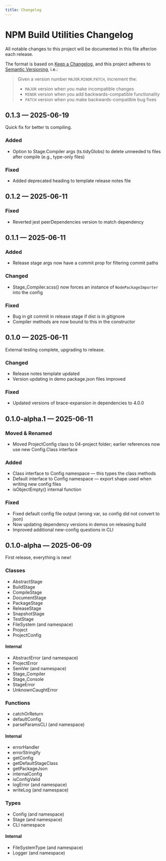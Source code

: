 ```yaml
---
title: Changelog
---
```


# NPM Build Utilities Changelog

All notable changes to this project will be documented in this file after/on
each release.

The format is based on [Keep a Changelog](https://keepachangelog.com/en/1.0.0/),
and this project adheres to 
[Semantic Versioning](https://semver.org/spec/v2.0.0.html), i.e.:
> Given a version number `MAJOR`.`MINOR`.`PATCH`, increment the:
> - `MAJOR` version when you make incompatible changes
> - `MINOR` version when you add backwards-compatible functionality
> - `PATCH` version when you make backwards-compatible bug fixes


<!--CHANGELOG_NEW-->


## **0.1.3** — 2025-06-19

Quick fix for better ts compiling.

### Added
- Option to Stage.Compiler args (ts.tidyGlobs) to delete unneeded ts files after
  compile (e.g., type-only files)

### Fixed
- Added deprecated heading to template release notes file


## **0.1.2** — 2025-06-11

### Fixed
- Reverted jest peerDependencies version to match dependency


## **0.1.1** — 2025-06-11

### Added
- Release stage args now have a commit prop for filtering commit paths

### Changed
- Stage_Compiler.scss() now forces an instance of `NodePackageImporter` into the
  config

### Fixed
- Bug in git commit in release stage if dist is in gitignore
- Compiler methods are now bound to this in the constructor


## **0.1.0** — 2025-06-11

External testing complete, upgrading to release.

### Changed
- Release notes template updated
- Version updating in demo package.json files improved

### Fixed
- Updated versions of brace-expansion in dependencies to 4.0.0


## **0.1.0-alpha.1** — 2025-06-11

### Moved & Renamed
- Moved ProjectConfig class to 04-project folder; earlier references now use new
  Config.Class interface

### Added
- Class interface to Config namespace — this types the class methods
- Default interface to Config namespace — export shape used when writing new
  config files
- isObjectEmpty() internal function

### Fixed
- Fixed default config file output (wrong var, so config did not convert to
  json)
- Now updating dependency versions in demos on releasing build
- Improved additional new-config questions in CLI


## **0.1.0-alpha** — 2025-06-09

First release, everything is new!

### Classes
- AbstractStage
- BuildStage
- CompileStage
- DocumentStage
- PackageStage
- ReleaseStage
- SnapshotStage
- TestStage
- FileSystem (and namespace)
- Project
- ProjectConfig

#### Internal
- AbstractError (and namespace)
- ProjectError
- SemVer (and namespace)
- Stage_Compiler
- Stage_Console
- StageError
- UnknownCaughtError

### Functions
- catchOrReturn
- defaultConfig
- parseParamsCLI (and namespace)

#### Internal
- errorHandler
- errorStringify
- getConfig
- getDefaultStageClass
- getPackageJson
- internalConfig
- isConfigValid
- logError (and namespace)
- writeLog (and namespace)

### Types
- Config (and namespace)
- Stage (and namespace)
- CLI namespace

#### Internal
- FileSystemType (and namespace)
- Logger (and namespace)